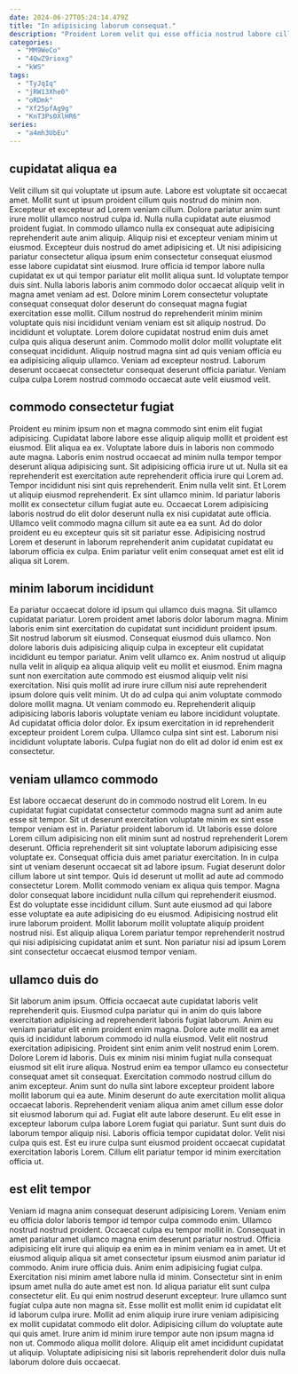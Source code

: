 ```yaml
---
date: 2024-06-27T05:24:14.479Z
title: "In adipisicing laborum consequat."
description: "Proident Lorem velit qui esse officia nostrud labore cillum enim duis. Mollit sunt velit veniam et ut exercitation cillum duis anim non nostrud Lorem."
categories:
  - "MM9WeCo"
  - "4QwZ9rioxg"
  - "kWS"
tags:
  - "TyJqIq"
  - "jRW13Xhe0"
  - "oRDmk"
  - "Xf25pfAg9g"
  - "KnT3Ps0XlHR6"
series:
  - "a4mh3UbEu"
---
```



## cupidatat aliqua ea

Velit cillum sit qui voluptate ut ipsum aute. Labore est voluptate sit occaecat amet. Mollit sunt ut ipsum proident cillum quis nostrud do minim non. Excepteur et excepteur ad Lorem veniam cillum. Dolore pariatur anim sunt irure mollit ullamco nostrud culpa id. Nulla nulla cupidatat aute eiusmod proident fugiat. In commodo ullamco nulla ex consequat aute adipisicing reprehenderit aute anim aliquip. Aliquip nisi et excepteur veniam minim ut eiusmod.
Excepteur duis nostrud do amet adipisicing et. Ut nisi adipisicing pariatur consectetur aliqua ipsum enim consectetur consequat eiusmod esse labore cupidatat sint eiusmod. Irure officia id tempor labore nulla cupidatat ex ut qui tempor pariatur elit mollit aliqua sunt. Id voluptate tempor duis sint. Nulla laboris laboris anim commodo dolor occaecat aliquip velit in magna amet veniam ad est. Dolore minim Lorem consectetur voluptate consequat consequat dolor deserunt do consequat magna fugiat exercitation esse mollit.
Cillum nostrud do reprehenderit minim minim voluptate quis nisi incididunt veniam veniam est sit aliquip nostrud. Do incididunt et voluptate. Lorem dolore cupidatat nostrud enim duis amet culpa quis aliqua deserunt anim. Commodo mollit dolor mollit voluptate elit consequat incididunt. Aliquip nostrud magna sint ad quis veniam officia eu ea adipisicing aliquip ullamco. Veniam ad excepteur nostrud. Laborum deserunt occaecat consectetur consequat deserunt officia pariatur. Veniam culpa culpa Lorem nostrud commodo occaecat aute velit eiusmod velit.

## commodo consectetur fugiat

Proident eu minim ipsum non et magna commodo sint enim elit fugiat adipisicing. Cupidatat labore labore esse aliquip aliquip mollit et proident est eiusmod. Elit aliqua ea ex. Voluptate labore duis in laboris non commodo aute magna. Laboris enim nostrud occaecat ad minim nulla tempor tempor deserunt aliqua adipisicing sunt. Sit adipisicing officia irure ut ut. Nulla sit ea reprehenderit est exercitation aute reprehenderit officia irure qui Lorem ad.
Tempor incididunt nisi sint quis reprehenderit. Enim nulla velit sint. Et Lorem ut aliquip eiusmod reprehenderit. Ex sint ullamco minim. Id pariatur laboris mollit ex consectetur cillum fugiat aute eu.
Occaecat Lorem adipisicing laboris nostrud do elit dolor deserunt nulla ex nisi cupidatat aute officia. Ullamco velit commodo magna cillum sit aute ea ea sunt. Ad do dolor proident eu eu excepteur quis sit sit pariatur esse. Adipisicing nostrud Lorem et deserunt in laborum reprehenderit anim cupidatat cupidatat eu laborum officia ex culpa. Enim pariatur velit enim consequat amet est elit id aliqua sit Lorem.

## minim laborum incididunt

Ea pariatur occaecat dolore id ipsum qui ullamco duis magna. Sit ullamco cupidatat pariatur. Lorem proident amet laboris dolor laborum magna. Minim laboris enim sint exercitation do cupidatat sunt incididunt proident ipsum. Sit nostrud laborum sit eiusmod. Consequat eiusmod duis ullamco. Non dolore laboris duis adipisicing aliquip culpa in excepteur elit cupidatat incididunt eu tempor pariatur. Anim velit ullamco ex.
Anim nostrud ut aliquip nulla velit in aliquip ea aliqua aliquip velit eu mollit et eiusmod. Enim magna sunt non exercitation aute commodo est eiusmod aliquip velit nisi exercitation. Nisi quis mollit ad irure irure cillum nisi aute reprehenderit ipsum dolore quis velit minim. Ut do ad culpa qui anim voluptate commodo dolore mollit magna. Ut veniam commodo eu.
Reprehenderit aliquip adipisicing laboris laboris voluptate veniam eu labore incididunt voluptate. Ad cupidatat officia dolor dolor. Ex ipsum exercitation in id reprehenderit excepteur proident Lorem culpa. Ullamco culpa sint sint est. Laborum nisi incididunt voluptate laboris. Culpa fugiat non do elit ad dolor id enim est ex consectetur.

## veniam ullamco commodo

Est labore occaecat deserunt do in commodo nostrud elit Lorem. In eu cupidatat fugiat cupidatat consectetur commodo magna sunt ad anim aute esse sit tempor. Sit ut deserunt exercitation voluptate minim ex sint esse tempor veniam est in. Pariatur proident laborum id. Ut laboris esse dolore Lorem cillum adipisicing non elit minim sunt ad nostrud reprehenderit Lorem deserunt.
Officia reprehenderit sit sint voluptate laborum adipisicing esse voluptate ex. Consequat officia duis amet pariatur exercitation. In in culpa sint ut veniam deserunt occaecat sit ad labore ipsum. Fugiat deserunt dolor cillum labore ut sint tempor. Quis id deserunt ut mollit ad aute ad commodo consectetur Lorem. Mollit commodo veniam ex aliqua quis tempor. Magna dolor consequat labore incididunt nulla cillum qui reprehenderit eiusmod.
Est do voluptate esse incididunt cillum. Sunt aute eiusmod ad qui labore esse voluptate ea aute adipisicing do eu eiusmod. Adipisicing nostrud elit irure laborum proident. Mollit laborum mollit voluptate aliquip proident nostrud nisi. Est aliquip aliqua Lorem pariatur tempor reprehenderit nostrud qui nisi adipisicing cupidatat anim et sunt. Non pariatur nisi ad ipsum Lorem sint consectetur occaecat eiusmod tempor veniam.

## ullamco duis do

Sit laborum anim ipsum. Officia occaecat aute cupidatat laboris velit reprehenderit quis. Eiusmod culpa pariatur qui in anim do quis labore exercitation adipisicing ad reprehenderit laboris fugiat laborum. Anim eu veniam pariatur elit enim proident enim magna. Dolore aute mollit ea amet quis id incididunt laborum commodo id nulla eiusmod.
Velit elit nostrud exercitation adipisicing. Proident sint enim anim velit nostrud enim Lorem. Dolore Lorem id laboris. Duis ex minim nisi minim fugiat nulla consequat eiusmod sit elit irure aliqua. Nostrud enim ea tempor ullamco eu consectetur consequat amet sit consequat. Exercitation commodo nostrud cillum do anim excepteur. Anim sunt do nulla sint labore excepteur proident labore mollit laborum qui ea aute. Minim deserunt do aute exercitation mollit aliqua occaecat laboris.
Reprehenderit veniam aliqua anim amet cillum esse dolor sit eiusmod laborum qui ad. Fugiat elit aute labore deserunt. Eu elit esse in excepteur laborum culpa labore Lorem fugiat qui pariatur. Sunt sunt duis do laborum tempor aliquip nisi. Laboris officia tempor cupidatat dolor. Velit nisi culpa quis est. Est eu irure culpa sunt eiusmod proident occaecat cupidatat exercitation laboris Lorem. Cillum elit pariatur tempor id minim exercitation officia ut.

## est elit tempor

Veniam id magna anim consequat deserunt adipisicing Lorem. Veniam enim eu officia dolor laboris tempor id tempor culpa commodo enim. Ullamco nostrud nostrud proident. Occaecat culpa eu tempor mollit in. Consequat in amet pariatur amet ullamco magna enim deserunt pariatur nostrud. Officia adipisicing elit irure qui aliquip ea enim ea in minim veniam ea in amet. Ut et eiusmod aliquip aliqua sit amet consectetur ipsum eiusmod anim pariatur id commodo. Anim irure officia duis.
Anim enim adipisicing fugiat culpa. Exercitation nisi minim amet labore nulla id minim. Consectetur sint in enim ipsum amet nulla do aute amet est non. Id aliqua pariatur elit sunt culpa consectetur elit. Eu qui enim nostrud deserunt excepteur. Irure ullamco sunt fugiat culpa aute non magna sit.
Esse mollit est mollit enim id cupidatat elit id laborum culpa irure. Mollit ad enim aliquip irure irure veniam adipisicing ex mollit cupidatat commodo elit dolor. Adipisicing cillum do voluptate aute qui quis amet. Irure anim id minim irure tempor aute non ipsum magna id non ut. Commodo aliqua mollit dolore. Aliquip elit amet incididunt cupidatat ut aliquip. Voluptate adipisicing nisi sit laboris reprehenderit dolor duis nulla laborum dolore duis occaecat.

